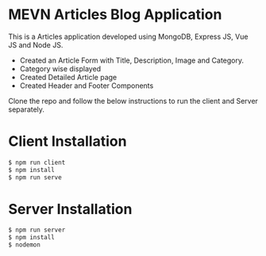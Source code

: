 # MEVN Articles Blog Application

This is a Articles application developed using MongoDB, Express JS, Vue JS and Node JS.

 - Created an Article Form with Title, Description, Image and Category.
 - Category wise displayed
 - Created Detailed Article page
 - Created Header and Footer Components
  
Clone the repo and follow the below instructions to run the client and Server separately.
# Client Installation

```sh
$ npm run client
$ npm install
$ npm run serve
```

# Server Installation

```sh
$ npm run server
$ npm install
$ nodemon
```